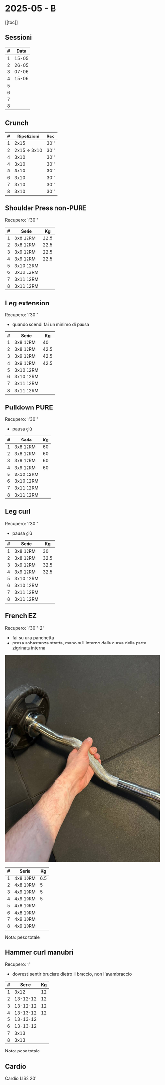 # 2025-05 - B

[[toc]]

## Sessioni

| #   | Data  |
| --- | ----- |
| 1   | 15-05 |
| 2   | 26-05 |
| 3   | 07-06 |
| 4   | 15-06 |
| 5   |       |
| 6   |       |
| 7   |       |
| 8   |       |

## Crunch

| #   | Ripetizioni  | Rec. |
| --- | ------------ | ---- |
| 1   | 2x15         | 30'' |
| 2   | 2x15 -> 3x10 | 30'' |
| 4   | 3x10         | 30'' |
| 4   | 3x10         | 30'' |
| 5   | 3x10         | 30'' |
| 6   | 3x10         | 30'' |
| 7   | 3x10         | 30'' |
| 8   | 3x10         | 30'' |

## Shoulder Press non-PURE

Recupero: 1'30''

| #   | Serie     | Kg   |
| --- | --------- | ---- |
| 1   | 3x8 12RM  | 22.5 |
| 2   | 3x8 12RM  | 22.5 |
| 3   | 3x9 12RM  | 22.5 |
| 4   | 3x9 12RM  | 22.5 |
| 5   | 3x10 12RM |      |
| 6   | 3x10 12RM |      |
| 7   | 3x11 12RM |      |
| 8   | 3x11 12RM |      |

## Leg extension

Recupero: 1'30''

- quando scendi fai un minimo di pausa

| #   | Serie     | Kg   |
| --- | --------- | ---- |
| 1   | 3x8 12RM  | 40   |
| 2   | 3x8 12RM  | 42.5 |
| 3   | 3x9 12RM  | 42.5 |
| 4   | 3x9 12RM  | 42.5 |
| 5   | 3x10 12RM |      |
| 6   | 3x10 12RM |      |
| 7   | 3x11 12RM |      |
| 8   | 3x11 12RM |      |

## Pulldown PURE

Recupero: 1'30''

- pausa giù

| #   | Serie     | Kg  |
| --- | --------- | --- |
| 1   | 3x8 12RM  | 60  |
| 2   | 3x8 12RM  | 60  |
| 3   | 3x9 12RM  | 60  |
| 4   | 3x9 12RM  | 60  |
| 5   | 3x10 12RM |     |
| 6   | 3x10 12RM |     |
| 7   | 3x11 12RM |     |
| 8   | 3x11 12RM |     |

## Leg curl

Recupero: 1'30''

- pausa giù

| #   | Serie     | Kg   |
| --- | --------- | ---- |
| 1   | 3x8 12RM  | 30   |
| 2   | 3x8 12RM  | 32.5 |
| 3   | 3x9 12RM  | 32.5 |
| 4   | 3x9 12RM  | 32.5 |
| 5   | 3x10 12RM |      |
| 6   | 3x10 12RM |      |
| 7   | 3x11 12RM |      |
| 8   | 3x11 12RM |      |

## French EZ

Recupero: 1'30''-2'

- fai su una panchetta
- presa abbastanza stretta, mano sull'interno della curva della parte zigrinata interna

![Presa](./ez.jpg "Presa")

| #   | Serie    | Kg  |
| --- | -------- | --- |
| 1   | 4x8 10RM | 6.5 |
| 2   | 4x8 10RM | 5   |
| 3   | 4x9 10RM | 5   |
| 4   | 4x9 10RM | 5   |
| 5   | 4x8 10RM |     |
| 6   | 4x8 10RM |     |
| 7   | 4x9 10RM |     |
| 8   | 4x9 10RM |     |

Nota: peso totale

## Hammer curl manubri

Recupero: 1'

- dovresti sentir bruciare dietro il braccio, non l'avambraccio

| #   | Serie    | Kg  |
| --- | -------- | --- |
| 1   | 3x12     | 12  |
| 2   | 13-12-12 | 12  |
| 3   | 13-12-12 | 12  |
| 4   | 13-13-12 | 12  |
| 5   | 13-13-12 |     |
| 6   | 13-13-12 |     |
| 7   | 3x13     |     |
| 8   | 3x13     |     |

Nota: peso totale

## Cardio

Cardio LISS 20'

